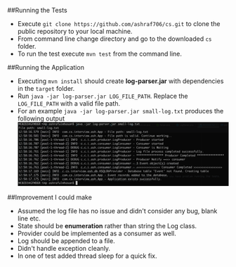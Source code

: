 ##Running the Tests

- Execute `git clone https://github.com/ashraf706/cs.git` to clone the public repository to your local machine.
- From command line change directory and go to the downloaded `cs` folder.
- To run the test execute `mvn test` from the command line. 

##Running the Application
- Executing `mvn install` should create  **log-parser.jar** with dependencies in the `target` folder.
- Run `java -jar log-parser.jar LOG_FILE_PATH`. Replace the `LOG_FILE_PATH` with a valid file path.
- For an example `java -jar log-parser.jar small-log.txt` produces the following output
  ![sample](./sample.png)

##Improvement I could make

- Assumed the log file has no issue and didn't consider any bug, blank line etc. 
- State should be **enumeration** rather than string the Log class.
- Provider could be implemented as a consumer as well.
- Log should be appended to a file.
- Didn't handle exception cleanly.
- In one of test added thread sleep for a quick fix.